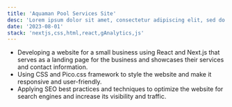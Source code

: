```yaml
---
title: 'Aquaman Pool Services Site'
desc: 'Lorem ipsum dolor sit amet, consectetur adipiscing elit, sed do eiusmod tempor incididunt ut labore et dolore magna aliqua.'
date: '2023-08-01'
stack: 'nextjs,css,html,react,gAnalytics,js'
---
```


- Developing a website for a small business using React and Next.js that serves as a landing page for the business and showcases their services and contact information.
- Using CSS and Pico.css framework to style the website and make it responsive and user-friendly.
- Applying SEO best practices and techniques to optimize the website for search engines and increase its visibility and traffic.
